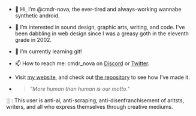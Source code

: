 - 👋 Hi, I’m @cmdr-nova, the ever-tired and always-working wannabe synthetic android.
- 👀 I’m interested in sound design, graphic arts, writing, and code. I've been dabbling in web design since I was a greasy goth in the eleventh grade in 2002.
- 🌱 I’m currently learning git!
- 📫 How to reach me: cmdr_nova on <a href="http://discordapp.com/users/cmdr_nova#1763" target="_blank">Discord</a> or <a href="https://twitter.com/CMDR_Nova" target="_blank">Twitter</a>.
- Visit <a href="https://www.nova-prime.net" target="_blank">my website</a>, and check out <a href="https://github.com/cmdr-nova/cmdr-nova.github.io">the repository</a> to see how I've made it.

- <blockquote><em>"More human than human is our motto."</em></blockquote>
<!---
cmdr-nova/cmdr-nova is a ✨ special ✨ repository because its `README.md` (this file) appears on your GitHub profile.
You can click the Preview link to take a look at your changes.
--->

░  : This user is anti-ai, anti-scraping, anti-disenfranchisement of aritsts, writers, and all who express themselves through creative mediums.
